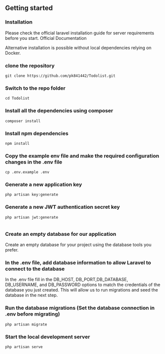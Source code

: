 ## Getting started
### Installation
Please check the official laravel installation guide for server requirements before you start. Official Documentation

Alternative installation is possible without local dependencies relying on Docker.

### clone the repository
```
git clone https://github.com/pk841442/Todolist.git
```
### Switch to the repo folder
```
cd Todolist
```
### Install all the dependencies using composer
```
composer install
```
### Install npm dependencies

```
npm install
```
### Copy the example env file and make the required configuration changes in the .env file
```
cp .env.example .env
```
### Generate a new application key
```
php artisan key:generate
```

### Generate a new JWT authentication secret key
```
php artisan jwt:generate


```
### Create an empty database for our application
Create an empty database for your project using the database tools you prefer. 

### In the .env file, add database information to allow Laravel to connect to the database

In the .env file fill in the DB_HOST, DB_PORT,DB_DATABASE, DB_USERNAME, and DB_PASSWORD options to match the credentials of the database you just created. This will allow us to run migrations and seed the database in the next step.

### Run the database migrations (Set the database connection in .env before migrating)
```
php artisan migrate
```

### Start the local development server
```
php artisan serve
```
